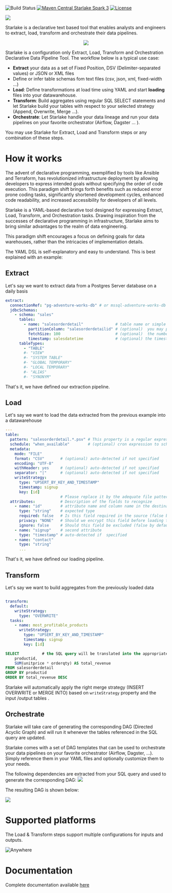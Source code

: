 ![Build Status](https://github.com/starlake-ai/starlake/workflows/Build/badge.svg)
[![Maven Central Starlake Spark 3](https://maven-badges.herokuapp.com/maven-central/ai.starlake/starlake-core_2.12/badge.svg)](https://maven-badges.herokuapp.com/maven-central/ai.starlake/starlake-core_2.12)
[![License](https://img.shields.io/badge/License-Apache%202.0-blue.svg)](https://opensource.org/licenses/Apache-2.0)




<img src="docs/static/img/intent.png" />

Starlake is a declarative text based tool that enables analysts and engineers to extract, load, transform and orchestrate their data pipelines.

<p align="center">
  <img src="docs/static/img/starlake-draw.png" />
</p>


Starlake is a configuration only Extract, Load, Transform and Orchestration Declarative Data Pipeline Tool.
The workflow below is a typical use case:
* **Extract** your data as a set of Fixed Position, DSV (Delimiter-separated values) or JSON or XML files
* Define or infer table schemas fom text files (csv, json, xml, fixed-width ...)
* **Load**: Define transformations at load time using YAML and start **loading** files into your datawarehouse.
* **Transform**: Build aggregates using regular SQL SELECT statements and let Starlake build your tables with respect to your selected strategy (Append, Overwrite, Merge ...).
* **Orchestrate**: Let Starlake handle your data lineage and run your data pipelines on your favorite orchestrator (Airflow, Dagster ... ).

You may use Starlake for Extract, Load and Transform steps or any combination of these steps.

# How it works

The advent of declarative programming, exemplified by tools like Ansible and Terraform,
has revolutionized infrastructure deployment by allowing developers to express intended goals without specifying the order of code execution.
This paradigm shift brings forth benefits such as reduced error prone coding tasks, significantly shortened development cycles,
enhanced code readability, and increased accessibility for developers of all levels.

Starlake is a YAML-based declarative tool designed for expressing Extract, Load, Transform, and Orchestration tasks.
Drawing inspiration from the successes of declarative programming in infrastructure,
Starlake aims to bring similar advantages to the realm of data engineering.

This paradigm shift  encourages a focus on defining goals for data warehouses,
rather than the intricacies of implementation details.


The YAML DSL is self-explanatory and easy to understand. This is best explained with an example:

## Extract

Let's say we want to extract data from a Postgres Server database on a daily basis
```yaml
extract:
  connectionRef: "pg-adventure-works-db" # or mssql-adventure-works-db i extracting from SQL Server
  jdbcSchemas:
    - schema: "sales"
      tables:
        - name: "salesorderdetail"              # table name or simple "*" to extract all tables
          partitionColumn: "salesorderdetailid" # (optional)  you may parallelize the extraction based on this field
          fetchSize: 100                        # (optional)  the number of rows to fetch at a time
          timestamp: salesdatetime              # (optional) the timestamp field to use for incremental extraction
      tableTypes:
        - "TABLE"
        #- "VIEW"
        #- "SYSTEM TABLE"
        #- "GLOBAL TEMPORARY"
        #- "LOCAL TEMPORARY"
        #- "ALIAS"
        #- "SYNONYM"
```

That's it, we have defined our extraction pipeline.

## Load

Let's say we want to load the data extracted from the previous example into a datawarehouse

```yaml
---
table:
  pattern: "salesorderdetail.*.psv" # This property is a regular expression that will be used to match the file name.
  schedule: "when_available"        # (optional) cron expression to schedule the loading
  metadata:
    mode: "FILE"
    format: "CSV"       # (optional) auto-detected if not specified
    encoding: "UTF-8"
    withHeader: yes     # (optional) auto-detected if not specified
    separator: "|"      # (optional) auto-detected if not specified
    writeStrategy:
      type: "UPSERT_BY_KEY_AND_TIMESTAMP"
      timestamp: signup
      key: [id]
                        # Please replace it by the adequate file pattern eq. customers-.*.psv if required
  attributes:           # Description of the fields to recognize
    - name: "id"        # attribute name and column name in the destination table if no rename attribute is defined
      type: "string"    # expected type
      required: false   # Is this field required in the source (false by default, change it accordingly) ?
      privacy: "NONE"   # Should we encrypt this field before loading to the warehouse (No encryption by default )?
      ignore: false     # Should this field be excluded (false by default) ?
    - name: "signup"    # second attribute
      type: "timestamp" # auto-detected if  specified
    - name: "contact"
      type: "string"
      ...
```

That's it, we have defined our loading pipeline.


## Transform

Let's say we want to build aggregates from the previously loaded data

```yaml

transform:
  default:
    writeStrategy:
      type: "OVERWRITE"
  tasks:
    - name: most_profitable_products
      writeStrategy:
        type: "UPSERT_BY_KEY_AND_TIMESTAMP"
        timestamp: signup
        key: [id]
```
```sql
SELECT          # the SQL query will be translated into the appropriate MERGE INTO or INSERT OVERWRITE statement
    productid,
    SUM(unitprice * orderqty) AS total_revenue
FROM salesorderdetail
GROUP BY productid
ORDER BY total_revenue DESC
```

Starlake will automatically apply the right merge strategy (INSERT OVERWRITE or MERGE INTO) based on `writeStrategy` property and the input /output tables .

## Orchestrate

Starlake will take care of generating the corresponding DAG (Directed Acyclic Graph) and will run it
whenever  the tables referenced in the SQL query are updated.

Starlake comes with a set of DAG templates that can be used to orchestrate your data pipelines on your favorite orchestrator (Airflow, Dagster, ...).
Simply reference them in your YAML files  and optionally customize them to your needs.


The following dependencies are extracted from your SQL query and used to generate the corresponding DAG:
![](docs/static/img/quickstart/transform-viz.svg)


The resulting DAG is shown below:

![](docs/static/img/quickstart/transform-dags.png)

# Supported platforms

The Load & Transform steps support multiple configurations for inputs and outputs.

![Anywhere](docs/static/img/data-star.png "Anywhere")


# Documentation
Complete documentation available [here](https://starlake.ai/starlake/docs/intro/)
